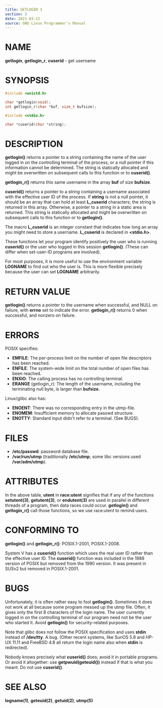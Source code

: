 ```yaml
---
title: GETLOGIN 3
section: 3
date: 2021-03-22
source: GNU Linux Programmer's Manual
---
```


# NAME

**getlogin**, **getlogin_r**, **cuserid** - get username

# SYNOPSIS

```c
#include <unistd.h>

char *getlogin(void);
int getlogin_r(char *buf, size_t bufsize);

#include <stdio.h>

char *cuserid(char *string);
```

# DESCRIPTION

**getlogin()** returns a pointer to a string containing the name of the user logged in on the controlling terminal of the process, or a null pointer if this information cannot be determined. The string is statically allocated and might be overwritten on subsequent calls to this function or to **cuserid()**.

**getlogin_r()** returns this same username in the array **buf** of size **bufsize**.

**cuserid()** returns a pointer to a string containing a username associated with the effective user ID of the process. If **string** is not a null pointer, it should be an array that can hold at least **L_cuserid** characters; the string is returned in this array. Otherwise, a pointer to a string in a static area is returned. This string is statically allocated and might be overwritten on subsequent calls to this function or to **getlogin()**.

The macro **L_cuserid** is an integer constant that indicates how long an array you might need to store a username. **L_cuserid** is declared in **<stdio.h>**.

These functions let your program identify positively the user who is running **cuserid()** or the user who logged in this session **getlogin()**. (These can differ when set-user-ID programs are involved).

For most purposes, it is more useful to use the environment variable **LOGNAME** to find out who the user is. This is more flexible precisely because the user can set **LOGNAME** arbitrarily.

# RETURN VALUE

**getlogin()** returns a pointer to the username when successful, and NULL on failure, with **errno** set to indicate the error. **getlogin_r()** returns 0 when successful, and nonzero on failure.

# ERRORS

POSIX specifies:

- **EMFILE**: The per-process limit on the number of open file descriptors has been reached.
- **ENFILE**: The system-wide limit on the total number of open files has been reached.
- **ENXIO**: The calling process has no controlling terminal.
- **ERANGE** (getlogin_r): The length of the username, including the terminating null byte, is larger than **bufsize**.

Linux/glibc also has:

- **ENOENT**: There was no corresponding entry in the utmp-file.
- **ENOMEM**: Insufficient memory to allocate passwd structure.
- **ENOTTY**: Standard input didn't refer to a terminal. (See BUGS).

# FILES

- **/etc/passwd**: password database file.
- **/var/run/utmp** (traditionally **/etc/utmp**; some libc versions used **/var/adm/utmp**).

# ATTRIBUTES

In the above table, **utent** in **race:utent** signifies that if any of the functions **setutent(3)**, **getutent(3)**, or **endutent(3)** are used in parallel in different threads of a program, then data races could occur. **getlogin()** and **getlogin_r()** call those functions, so we use race:utent to remind users.

# CONFORMING TO

**getlogin()** and **getlogin_r()**: POSIX.1-2001, POSIX.1-2008.

System V has a **cuserid()** function which uses the real user ID rather than the effective user ID. The **cuserid()** function was included in the 1988 version of POSIX but removed from the 1990 version. It was present in SUSv2 but removed in POSIX.1-2001.

# BUGS

Unfortunately, it is often rather easy to fool **getlogin()**. Sometimes it does not work at all because some program messed up the utmp file. Often, it gives only the first 8 characters of the login name. The user currently logged in on the controlling terminal of our program need not be the user who started it. Avoid **getlogin()** for security-related purposes.

Note that glibc does not follow the POSIX specification and uses **stdin** instead of **/dev/tty**. A bug. (Other recent systems, like SunOS 5.8 and HP-UX 11.11 and FreeBSD 4.8 all return the login name also when **stdin** is redirected).

Nobody knows precisely what **cuserid()** does; avoid it in portable programs. Or avoid it altogether: use **getpwuid(geteuid())** instead if that is what you meant. Do not use **cuserid()**.

# SEE ALSO

**logname(1)**, **geteuid(2)**, **getuid(2)**, **utmp(5)**
 